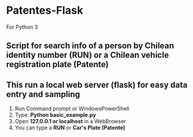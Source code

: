 # Patentes-Flask

For Python 3

## Script for search info of a person by Chilean identity number **(RUN)** or a Chilean vehicle registration plate **(Patente)**

## This run a local web server (flask) for easy data entry and sampling

1. Run Command prompt or WindowsPowerShell
2. Type:   **Python basic_example.py**
3. Open **127.0.0.1 or localhost** in a WebBrowser
4. You can type a **RUN** or **Car's Plate (Patente)**

